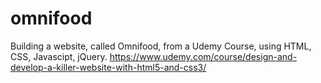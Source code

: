 # omnifood
Building a website, called Omnifood, from a Udemy Course, using HTML, CSS, Javascipt, jQuery.
https://www.udemy.com/course/design-and-develop-a-killer-website-with-html5-and-css3/
